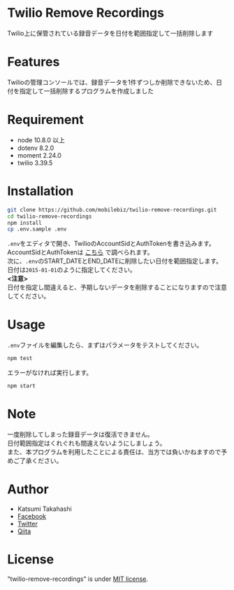 # Twilio Remove Recordings

Twilio上に保管されている録音データを日付を範囲指定して一括削除します

# Features

Twilioの管理コンソールでは、録音データを1件ずつしか削除できないため、日付を指定して一括削除するプログラムを作成しました

# Requirement

* node 10.8.0 以上
* dotenv 8.2.0
* moment 2.24.0
* twilio 3.39.5

# Installation

```zsh
git clone https://github.com/mobilebiz/twilio-remove-recordings.git
cd twilio-remove-recordings
npm install
cp .env.sample .env
```

`.env`をエディタで開き、TwilioのAccountSidとAuthTokenを書き込みます。  
AccountSidとAuthTokenは [こちら](https://jp.twilio.com/console) で調べられます。  
次に、`.env`のSTART_DATEとEND_DATEに削除したい日付を範囲指定します。日付は`2015-01-01`のように指定してください。  
**<注意>**  
日付を指定し間違えると、予期しないデータを削除することになりますので注意してください。

# Usage

`.env`ファイルを編集したら、まずはパラメータをテストしてください。

```zsh
npm test
```

エラーがなければ実行します。

```zsh
npm start
```

# Note

一度削除してしまった録音データは復活できません。  
日付範囲指定はくれぐれも間違えないようにしましょう。  
また、本プログラムを利用したことによる責任は、当方では負いかねますので予めご了承ください。  

# Author

* Katsumi Takahashi
* [Facebook](https://facebook.com/katsumi.takahashi)
* [Twitter](https://twitter.com/_katsumi)
* [Qiita](https://qiita.com/mobilebiz)

# License

"twilio-remove-recordings" is under [MIT license](https://en.wikipedia.org/wiki/MIT_License).
